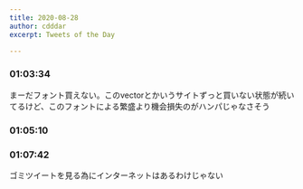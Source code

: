 ```yaml
---
title: 2020-08-28
author: cdddar
excerpt: Tweets of the Day

---
```


### 01:03:34

まーだフォント買えない。このvectorとかいうサイトずっと買いない状態が続いてるけど、このフォントによる繁盛より機会損失のがハンパじゃなさそう

### 01:05:10

<blockquote class="twitter-tweet"><p lang="ja" dir="ltr"></p><a href="https://twitter.com/kwkmbrick/status/1298745968309833729?ref_src=twsrc%5Etfw"></a></blockquote><script async src="https://platform.twitter.com/widgets.js" charset="utf-8"></script>

### 01:07:42

ゴミツイートを見る為にインターネットはあるわけじゃない
